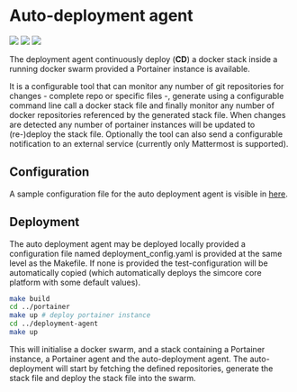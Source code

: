 # Auto-deployment agent

[![](https://images.microbadger.com/badges/image/itisfoundation/deployment-agent.svg)](https://microbadger.com/images/itisfoundation/deployment-agent "Get your own image badge on microbadger.com")
[![](https://images.microbadger.com/badges/version/itisfoundation/deployment-agent.svg)](https://microbadger.com/images/itisfoundation/deployment-agent "Get your own version badge on microbadger.com")
[![](https://images.microbadger.com/badges/commit/itisfoundation/deployment-agent.svg)](https://microbadger.com/images/itisfoundation/deployment-agent "Get your own commit badge on microbadger.com")

The deployment agent continuously deploy (**CD**) a docker stack inside a running docker swarm provided a Portainer instance is available.

It is a configurable tool that can monitor any number of git repositories for changes - complete repo or specific files -, generate using a configurable command line call a docker stack file and finally monitor any number of docker repositories referenced by the generated stack file. When changes are detected any number of portainer instances will be updated to (re-)deploy the stack file.
Optionally the tool can also send a configurable notification to an external service (currently only Mattermost is supported).

## Configuration

A sample configuration file for the auto deployment agent is visible in [here](src/simcore_service_deployment_agent/tests/test-config.yaml).



## Deployment

The auto deployment agent may be deployed locally provided a configuration file named deployment_config.yaml is provided at the same level as the Makefile. If none is provided the test-configuration will be automatically copied (which automatically deploys the simcore core platform with some default values).

```bash
make build
cd ../portainer
make up # deploy portainer instance
cd ../deployment-agent
make up
```

This will initialise a docker swarm, and a stack containing a Portainer instance, a Portainer agent and the auto-deployment agent. The auto-deployment will start by fetching the defined repositories, generate the stack file and deploy the stack file into the swarm.
